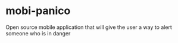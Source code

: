 # mobi-panico
Open source mobile application that will give the user a way to alert someone who is in danger

